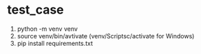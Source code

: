 # test_case
1. python -m venv venv
2. source venv/bin/avtivate (venv/Scriptsc/activate for Windows)
3. pip install requirements.txt